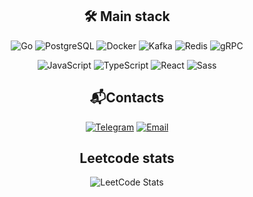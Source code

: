 <div align="center">

## 🛠️ Main stack

![Go](https://img.shields.io/badge/-Go-00ADD8?logo=go&logoColor=white&style=for-the-badge)
![PostgreSQL](https://img.shields.io/badge/-PostgreSQL-336791?logo=postgresql&logoColor=white&style=for-the-badge)
![Docker](https://img.shields.io/badge/-Docker-2496ED?logo=docker&logoColor=white&style=for-the-badge)
![Kafka](https://img.shields.io/badge/-Kafka-231F20?logo=apachekafka&logoColor=white&style=for-the-badge)
![Redis](https://img.shields.io/badge/-Redis-DC382D?logo=redis&logoColor=white&style=for-the-badge)
![gRPC](https://img.shields.io/badge/-gRPC-20C997?logo=grpc&logoColor=white&style=for-the-badge)

![JavaScript](https://img.shields.io/badge/-JavaScript-F7DF1E?logo=javascript&logoColor=black&style=for-the-badge)
![TypeScript](https://img.shields.io/badge/-TypeScript-3178C6?logo=typescript&logoColor=white&style=for-the-badge)
![React](https://img.shields.io/badge/-React-61DAFB?logo=react&logoColor=black&style=for-the-badge)
![Sass](https://img.shields.io/badge/-Sass-CC6699?logo=sass&logoColor=white&style=for-the-badge)

## 📬Contacts

[![Telegram](https://img.shields.io/badge/-Telegram-26A5E4?logo=telegram&logoColor=white&style=for-the-badge)](https://t.me/sterakare)
[![Email](https://img.shields.io/badge/-Email-D14836?logo=gmail&logoColor=white&style=for-the-badge)](mailto:sterakare@gmail.com)

## Leetcode stats

![LeetCode Stats](https://leetcard.jacoblin.cool/doryush_khodjaev)

</div>
<!--
![GitHub Stats](https://github-readme-stats.vercel.app/api?username=Dant3Ali&show_icons=true&hide=prs&theme=default)
-->
